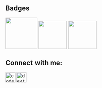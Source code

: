 <!--## Hi there 👋-->
<br />

## Badges
[<img width="100px" src="https://images.credly.com/size/680x680/images/254b883a-44a3-4cec-b6f2-946a80522b39/image.png">](https://www.credly.com/earner/earned/badge/facf98a4-e504-48c6-9eb8-28af1a4d1b96)
[<img width="90px" src="https://images.credly.com/size/680x680/images/af8c6b4e-fc31-47c4-8dcb-eb7a2065dc5b/I2CS__1_.png">](https://www.credly.com/badges/dfe684e6-47c1-494b-9f01-4470475525c7/public_url)
[<img width="90px" src="https://images.credly.com/size/340x340/images/5bdd6a39-3e03-4444-9510-ecff80c9ce79/image.png">](https://www.credly.com/badges/ed398945-0357-4b54-86fb-0b5b4966953d/public_url)



<!--
- 🔭 I’m currently working on ...
- 🌱 I’m currently learning ...
- 🤔 I’m looking for help with ...
- 💬 Ask me about ...
- 📫 How to reach me: ...
- ⚡ Fun fact: ...
-->

<!-- Github Stats -->
<!--<table align="center" width="200%" border="3px">
  <tr>
    <td align="center">
      
![ziennn's GitHub stats](https://github-readme-stats.vercel.app/api?username=ziennn&show_icons=true&theme=react)
    </td>
    
  <td align="center">
    
![ziennn's GitHub stats](https://github-readme-stats.vercel.app/api/top-langs/?username=ziennn&layout=compact&show_icons=true&theme=react)
  </td>
 </tr>
</table>-->
<!--&layout=compact-->

## Connect with me:
[<img align="left" alt="codeSTACKr | LinkedIn" width="32px" src="https://img.icons8.com/color/48/000000/linkedin.png" />][linkedin]
[<img align="left" alt="dev.to" width="32px" src="https://image.winudf.com/v2/image1/dG8uZGV2LmRldl9hbmRyb2lkX2ljb25fMTU1NjIzMzMzN18wNTE/icon.png?fakeurl=1&h=240&type=webp" />][dev.to]

<br />

[linkedin]: https://www.linkedin.com/in/criziennavarro/
[dev.to]: https://dev.to/ziennn
